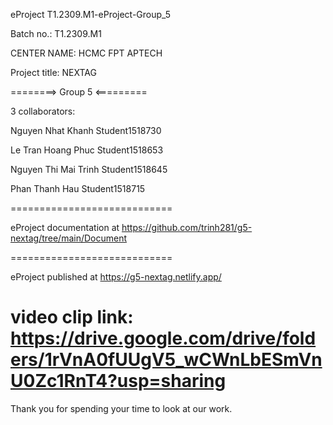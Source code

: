 eProject
T1.2309.M1-eProject-Group_5

Batch no.: T1.2309.M1

CENTER NAME: HCMC FPT APTECH

Project title: NEXTAG

========> Group 5 <=========

3 collaborators:

Nguyen Nhat Khanh Student1518730

Le Tran Hoang Phuc Student1518653

Nguyen Thi Mai Trinh Student1518645

Phan Thanh Hau Student1518715

============================

eProject documentation at https://github.com/trinh281/g5-nextag/tree/main/Document

============================

eProject published at https://g5-nextag.netlify.app/

video clip link: https://drive.google.com/drive/folders/1rVnA0fUUgV5_wCWnLbESmVnU0Zc1RnT4?usp=sharing
============================

Thank you for spending your time to look at our work.